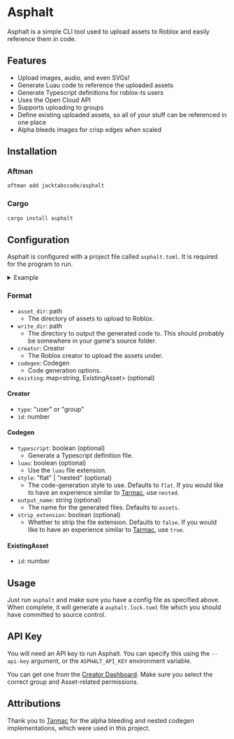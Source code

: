 # Asphalt

Asphalt is a simple CLI tool used to upload assets to Roblox and easily reference them in code.

## Features

-   Upload images, audio, and even SVGs!
-   Generate Luau code to reference the uploaded assets
-   Generate Typescript definitions for roblox-ts users
-   Uses the Open Cloud API
-   Supports uploading to groups
-   Define existing uploaded assets, so all of your stuff can be referenced in one place
-   Alpha bleeds images for crisp edges when scaled

## Installation

### Aftman

```sh
aftman add jacktabscode/asphalt
```

### Cargo

```sh
cargo install asphalt
```

## Configuration

Asphalt is configured with a project file called `asphalt.toml`. It is required for the program to run.

<details>
<summary>Example</summary>

```toml
asset_dir = "test/"
write_dir = "output/"

[codegen]
typescript = true
luau = true
style = "flat"
output_name = "assets"

[creator]
type = "user"
id = 9670971

[existing]
"test/some_sound_on_roblox.ogg" = { id = 123456789 }
"test/some_image_on_roblox.png" = { id = 987654321 }
```

</details>

### Format

-   `asset_dir`: path
    -   The directory of assets to upload to Roblox.
-   `write_dir`: path
    -   The directory to output the generated code to. This should probably be somewhere in your game's source folder.
-   `creator`: Creator
    -   The Roblox creator to upload the assets under.
-   `codegen`: Codegen
    -   Code generation options.
-   `existing`: map<string, ExistingAsset> (optional)

#### Creator

-   `type`: "user" or "group"
-   `id`: number

#### Codegen

-   `typescript`: boolean (optional)
    -   Generate a Typescript definition file.
-   `luau`: boolean (optional)
    -   Use the `luau` file extension.
-   `style`: "flat" | "nested" (optional)
    -   The code-generation style to use. Defaults to `flat`. If you would like to have an experience similar to [Tarmac](https://github.com/rojo-rbx/tarmac), use `nested`.
-   `output_name`: string (optional)
    -   The name for the generated files. Defaults to `assets`.
-   `strip_extension`: boolean (optional)
    -   Whether to strip the file extension. Defaults to `false`. If you would like to have an experience similar to [Tarmac](https://github.com/rojo-rbx/tarmac), use `true`.

#### ExistingAsset

-   `id`: number

## Usage

Just run `asphalt` and make sure you have a config file as specified above. When complete, it will generate a `asphalt.lock.toml` file which you should have committed to source control.

## API Key

You will need an API key to run Asphalt. You can specify this using the `--api-key` argument, or the `ASPHALT_API_KEY` environment variable.

You can get one from the [Creator Dashboard](https://create.roblox.com/dashboard/credentials). Make sure you select the correct group and Asset-related permissions.

## Attributions

Thank you to [Tarmac](https://github.com/Roblox/tarmac) for the alpha bleeding and nested codegen implementations, which were used in this project.
